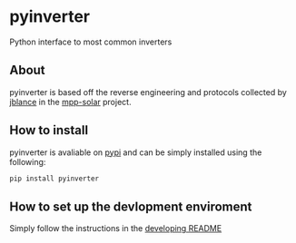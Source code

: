 # pyinverter

Python interface to most common inverters

## About

pyinverter is based off the reverse engineering and protocols collected by [jblance](https://github.com/jblance) in the [mpp-solar](https://github.com/jblance/mpp-solar) project.

## How to install

pyinverter is avaliable on [pypi](https://pypi.org/project/pyinverter/) and can be simply installed using the following:

```bash
pip install pyinverter
```

## How to set up the devlopment enviroment

Simply follow the instructions in the [developing README](./docs/DEVELOPING.md)
